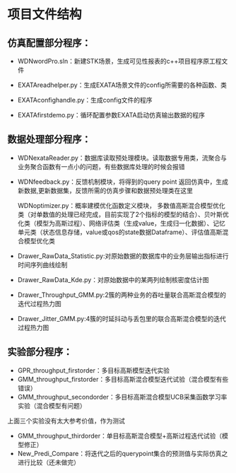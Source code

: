 # 项目文件结构

## 仿真配置部分程序：

* WDNwordPro.sln：新建STK场景，生成可见性报表的c++项目程序原工程文件

* EXATAreadhelper.py：生成EXATA场景文件的config所需要的各种函数、类

- EXATAconfighandle.py：生成config文件的程序


- EXATAfirstdemo.py：循环配置参数EXATA启动仿真输出数据的程序



## 数据处理部分程序：
- WDNexataReader.py：数据库读取预处理模块。读取数据专用类，流聚合与业务聚合函数有一点小的问题，有些数据库处理的时候会报错

- WDNfeedback.py：反馈机制模块，将得到的query point 返回仿真中，生成新数据,更新数据集，反馈所需的仿真步骤和数据预处理类在这里

   WDNoptimizer.py：概率建模优化函数定义模块，	多数值高斯混合模型优化类（对单数值的处理已经完成，目前实现了2个指标的模型的结合）、贝叶斯优化类（模型为高斯过程）、网络评估类（生成value，生成归一化数据）、记忆单元类（状态信息存储，value或qos的state数据Dataframe）、评估值高斯混合模型优化类

- Drawer_RawData_Statistic.py:对原始数据的数据库中的业务层输出指标进行时间序列曲线绘制

- Drawer_RawData_Kde.py：对原始数据中的某两列绘制核密度估计图

- Drawer_Throughput_GMM.py:2簇的两种业务的吞吐量联合高斯混合模型的迭代过程热力图

- Drawer_Jitter_GMM.py:4簇的时延抖动与丢包里的联合高斯混合模型的迭代过程热力图



## 实验部分程序：

- GPR_throughput_firstorder：多目标高斯模型迭代实验
- GMM_throughput_firstorder：多目标高斯混合模型迭代试验（混合模型有些错误）
- GMM_throughput_secondorder：多目标高斯混合模型UCB采集函数学习率实验（混合模型有问题）

上面三个实验没有太大参考价值，作为测试



- GMM_throughput_thirdorder：单目标高斯混合模型+高斯过程迭代试验（模型修正）
- New_Predi_Compare：将迭代之后的querypoint集合的预测值与实际仿真之进行比较（还未做完）